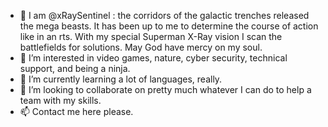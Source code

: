 - 👋 I am @xRaySentinel : the corridors of the galactic trenches 
released the mega beasts. It has been up to me to 
determine the course of action like in an rts. 
With my special Superman X-Ray vision I scan the
battlefields for solutions. May God have mercy on my soul. 
- 👀 I’m interested in video games, nature, cyber security, technical support, and being a ninja. 
- 🌱 I’m currently learning a lot of languages, really. 
- 💞️ I’m looking to collaborate on pretty much whatever I can do to help a team with my skills. 
- 📫 Contact me here please. 
<!---
xRaySentinel/xRaySentinel is a ✨ special ✨ repository because its `README.md` (this file) appears on your GitHub profile.
You can click the Preview link to take a look at your changes.
--->
